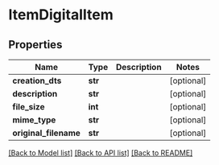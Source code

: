 # ItemDigitalItem

## Properties
Name | Type | Description | Notes
------------ | ------------- | ------------- | -------------
**creation_dts** | **str** |  | [optional] 
**description** | **str** |  | [optional] 
**file_size** | **int** |  | [optional] 
**mime_type** | **str** |  | [optional] 
**original_filename** | **str** |  | [optional] 

[[Back to Model list]](../README.md#documentation-for-models) [[Back to API list]](../README.md#documentation-for-api-endpoints) [[Back to README]](../README.md)


